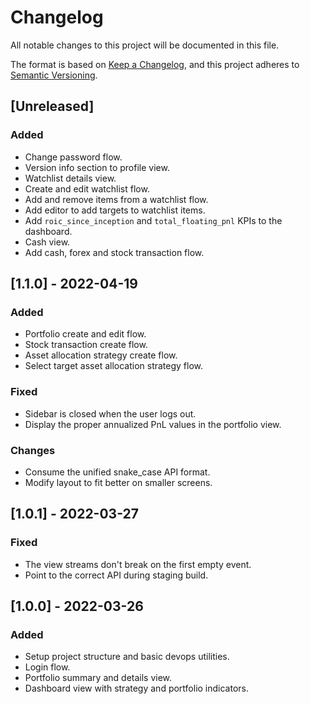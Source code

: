# Changelog

All notable changes to this project will be documented in this file.

The format is based on [Keep a Changelog](https://keepachangelog.com/en/1.0.0/),
and this project adheres to [Semantic Versioning](https://semver.org/spec/v2.0.0.html).

## [Unreleased]

### Added

- Change password flow.
- Version info section to profile view.
- Watchlist details view.
- Create and edit watchlist flow.
- Add and remove items from a watchlist flow.
- Add editor to add targets to watchlist items.
- Add `roic_since_inception` and `total_floating_pnl` KPIs to the dashboard.
- Cash view.
- Add cash, forex and stock transaction flow.

## [1.1.0] - 2022-04-19

### Added

- Portfolio create and edit flow.
- Stock transaction create flow.
- Asset allocation strategy create flow.
- Select target asset allocation strategy flow.

### Fixed

- Sidebar is closed when the user logs out.
- Display the proper annualized PnL values in the portfolio view.

### Changes

- Consume the unified snake_case API format.
- Modify layout to fit better on smaller screens.

## [1.0.1] - 2022-03-27

### Fixed

- The view streams don't break on the first empty event.
- Point to the correct API during staging build.

## [1.0.0] - 2022-03-26

### Added

- Setup project structure and basic devops utilities.
- Login flow.
- Portfolio summary and details view.
- Dashboard view with strategy and portfolio indicators.
